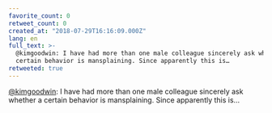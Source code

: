 ```yaml
---
favorite_count: 0
retweet_count: 0
created_at: "2018-07-29T16:16:09.000Z"
lang: en
full_text: >-
  @kimgoodwin: I have had more than one male colleague sincerely ask whether a
  certain behavior is mansplaining. Since apparently this is…
retweeted: true
---
```


[@kimgoodwin](https://twitter.com/kimgoodwin): I have had more than one male
colleague sincerely ask whether a certain behavior is mansplaining. Since
apparently this is…
